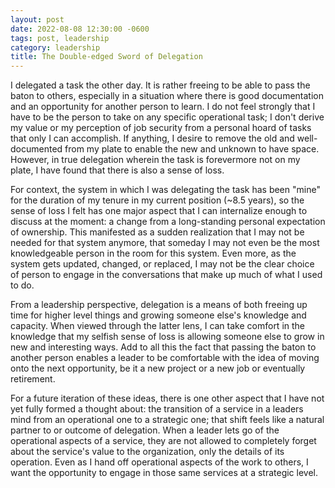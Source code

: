 ```yaml
---
layout: post
date: 2022-08-08 12:30:00 -0600
tags: post, leadership
category: leadership
title: The Double-edged Sword of Delegation
---
```


I delegated a task the other day. It is rather freeing to be able to pass the baton to others, especially in a situation where there is good documentation and an opportunity for another person to learn. I do not feel strongly that I have to be the person to take on any specific operational task; I don't derive my value or my perception of job security from a personal hoard of tasks that only I can accomplish. If anything, I desire to remove the old and well-documented from my plate to enable the new and unknown to have space. However, in true delegation wherein the task is forevermore not on my plate, I have found that there is also a sense of loss.

For context, the system in which I was delegating the task has been "mine" for the duration of my tenure in my current position (~8.5 years), so the sense of loss I felt has one major aspect that I can internalize enough to discuss at the moment: a change from a long-standing personal expectation of ownership. This manifested as a sudden realization that I may not be needed for that system anymore, that someday I may not even be the most knowledgeable person in the room for this system. Even more, as the system gets updated, changed, or replaced, I may not be the clear choice of person to engage in the conversations that make up much of what I used to do.

From a leadership perspective, delegation is a means of both freeing up time for higher level things and growing someone else's knowledge and capacity. When viewed through the latter lens, I can take comfort in the knowledge that my selfish sense of loss is allowing someone else to grow in new and interesting ways. Add to all this the fact that passing the baton to another person enables a leader to be comfortable with the idea of moving onto the next opportunity, be it a new project or a new job or eventually retirement.

For a future iteration of these ideas, there is one other aspect that I have not yet fully formed a thought about: the transition of a service in a leaders mind from an operational one to a strategic one; that shift feels like a natural partner to or outcome of delegation. When a leader lets go of the operational aspects of a service, they are not allowed to completely forget about the service's value to the organization, only the details of its operation. Even as I hand off operational aspects of the work to others, I want the opportunity to engage in those same services at a strategic level.